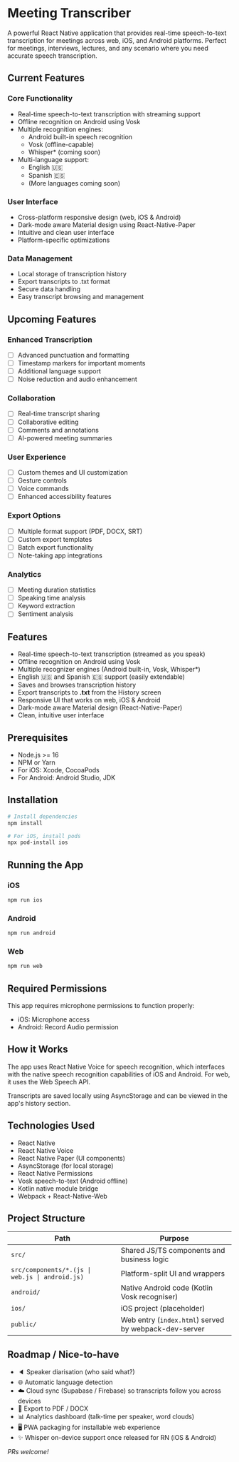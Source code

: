 # Meeting Transcriber

A powerful React Native application that provides real-time speech-to-text transcription for meetings across web, iOS, and Android platforms. Perfect for meetings, interviews, lectures, and any scenario where you need accurate speech transcription.

## Current Features

### Core Functionality
- Real-time speech-to-text transcription with streaming support
- Offline recognition on Android using Vosk
- Multiple recognition engines:
  - Android built-in speech recognition
  - Vosk (offline-capable)
  - Whisper* (coming soon)
- Multi-language support:
  - English 🇺🇸
  - Spanish 🇪🇸
  - (More languages coming soon)

### User Interface
- Cross-platform responsive design (web, iOS & Android)
- Dark-mode aware Material design using React-Native-Paper
- Intuitive and clean user interface
- Platform-specific optimizations

### Data Management
- Local storage of transcription history
- Export transcripts to .txt format
- Secure data handling
- Easy transcript browsing and management

## Upcoming Features

### Enhanced Transcription
- [ ] Advanced punctuation and formatting
- [ ] Timestamp markers for important moments
- [ ] Additional language support
- [ ] Noise reduction and audio enhancement

### Collaboration
- [ ] Real-time transcript sharing
- [ ] Collaborative editing
- [ ] Comments and annotations
- [ ] AI-powered meeting summaries

### User Experience
- [ ] Custom themes and UI customization
- [ ] Gesture controls
- [ ] Voice commands
- [ ] Enhanced accessibility features

### Export Options
- [ ] Multiple format support (PDF, DOCX, SRT)
- [ ] Custom export templates
- [ ] Batch export functionality
- [ ] Note-taking app integrations

### Analytics
- [ ] Meeting duration statistics
- [ ] Speaking time analysis
- [ ] Keyword extraction
- [ ] Sentiment analysis

## Features

- Real-time speech-to-text transcription (streamed as you speak)
- Offline recognition on Android using Vosk
- Multiple recognizer engines (Android built-in, Vosk, Whisper*)
- English 🇺🇸 and Spanish 🇪🇸 support (easily extendable)
- Saves and browses transcription history
- Export transcripts to **.txt** from the History screen
- Responsive UI that works on web, iOS & Android
- Dark-mode aware Material design (React-Native-Paper)
- Clean, intuitive user interface

## Prerequisites

- Node.js >= 16
- NPM or Yarn
- For iOS: Xcode, CocoaPods
- For Android: Android Studio, JDK

## Installation

```bash
# Install dependencies
npm install

# For iOS, install pods
npx pod-install ios
```

## Running the App

### iOS
```bash
npm run ios
```

### Android
```bash
npm run android
```

### Web
```bash
npm run web
```

## Required Permissions

This app requires microphone permissions to function properly:

- iOS: Microphone access
- Android: Record Audio permission

## How it Works

The app uses React Native Voice for speech recognition, which interfaces with the native speech recognition capabilities of iOS and Android. For web, it uses the Web Speech API.

Transcripts are saved locally using AsyncStorage and can be viewed in the app's history section.

## Technologies Used

- React Native
- React Native Voice
- React Native Paper (UI components)
- AsyncStorage (for local storage)
- React Native Permissions
- Vosk speech-to-text (Android offline)
- Kotlin native module bridge
- Webpack + React-Native-Web

## Project Structure

| Path | Purpose |
|------|---------|
| `src/` | Shared JS/TS components and business logic |
| `src/components/*.(js \| web.js \| android.js)` | Platform-split UI and wrappers |
| `android/` | Native Android code (Kotlin Vosk recogniser) |
| `ios/` | iOS project (placeholder) |
| `public/` | Web entry (`index.html`) served by webpack-dev-server |

## Roadmap / Nice-to-have

- 🔈 Speaker diarisation (who said what?)
- 🌐 Automatic language detection
- ☁️ Cloud sync (Supabase / Firebase) so transcripts follow you across devices
- 📄 Export to PDF / DOCX
- 📊 Analytics dashboard (talk-time per speaker, word clouds)
- 🖥️ PWA packaging for installable web experience
- ✨ Whisper on-device support once released for RN (iOS & Android)

*PRs welcome!*
